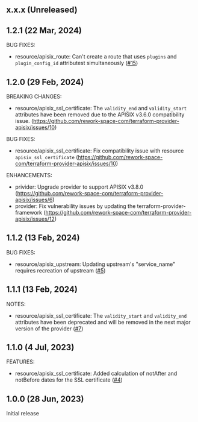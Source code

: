 ## x.x.x (Unreleased)

## 1.2.1 (22 Mar, 2024)

BUG FIXES:

- resource/apisix_route: Can't create a route that uses `plugins` and `plugin_config_id` attributest simultaneously ([#15](https://github.com/rework-space-com/terraform-provider-apisix/issues/15))

## 1.2.0 (29 Feb, 2024)

BREAKING CHANGES:

- resource/apisix_ssl_certificate: The `validity_end` and `validity_start` attributes have been removed due to the APISIX v3.6.0 compatibility issue. (https://github.com/rework-space-com/terraform-provider-apisix/issues/10)

BUG FIXES:

- resource/apisix_ssl_certificate: Fix compatibility issue with resource `apisix_ssl_certificate` (https://github.com/rework-space-com/terraform-provider-apisix/issues/10)

ENHANCEMENTS:

- privider: Upgrade provider to support APISIX v3.8.0 (https://github.com/rework-space-com/terraform-provider-apisix/issues/6)
- provider: Fix vulnerability issues by updating the terraform-provider-framework (https://github.com/rework-space-com/terraform-provider-apisix/issues/12)

## 1.1.2 (13 Feb, 2024)

BUG FIXES:

- resource/apisix_upstream: Updating upstream's "service_name" requires recreation of upstream ([#5](https://github.com/rework-space-com/terraform-provider-apisix/issues/5))

## 1.1.1 (13 Feb, 2024)

NOTES:

- resource/apisix_ssl_certificate: The `validity_start` and `validity_end` attributes have been deprecated and will be removed in the next major version of the provider ([#7](https://github.com/rework-space-com/terraform-provider-apisix/issues/7))

## 1.1.0 (4 Jul, 2023)

FEATURES:

- resource/apisix_ssl_certificate: Added calculation of notAfter and notBefore dates for the SSL certificate ([#4](https://github.com/rework-space-com/terraform-provider-apisix/pull/4))

## 1.0.0 (28 Jun, 2023)
Initial release
